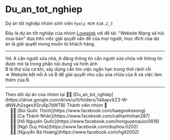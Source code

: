 # Du_an_tot_nghiep
Dự án tốt nghiệp nhóm sinh viên `Fpoly HCM K16.2_3`

Đây là dự án tốt nghiệp của nhóm [Lovepink](https://docs.google.com/spreadsheets/d/1FV4lpCWnHFhKl_m3EjMYPaxpE1Vp2O6c/edit#gid=445251934) với đề tài: "Website Mạng xã hội mua bán" dựa trên việc giải quyết vấn để của mọi người, mục đích của dự án là giải quyết mong muốn từ khách hàng.<hr/>
  Vd: A cần người sửa nhà, A đăng thông tin cần người sửa chữa với thông tin được mô tả trong phần nội dung và hình ảnh<br/>
  B là thợ sửa cơ khí, xây dựng cần tìm việc ngắn hạn trong thời rảnh rỗi<br/>
  => Website kết nối A và B để giải quyết nhu cầu sủa chữa của A và việc làm thêm của B.<br/>
<hr/>
Theo dõi dự án của nhóm tại 🏳‍🌈 [Du_an_tot_nghiep](https://drive.google.com/drive/u/0/folders/1d4apvXZ3-W-dNWJh2sgesXSru6p7bWTB)
Thành viên nhóm 🌠<br/>
&nbsp;&nbsp;&nbsp;&nbsp;👨‍🔬 [Bùi Quốc Thịnh](https://www.facebook.com/baegookseong)<br/>
&nbsp;&nbsp;&nbsp;&nbsp;👨‍🔬 [Ca Thành Nhân](https://www.facebook.com/cathanhnhan287)<br/>
&nbsp;&nbsp;&nbsp;&nbsp;👨‍🔬 [Hồ Nguyên Quốc](https://www.facebook.com/honguyenquoc0818)<br/>
&nbsp;&nbsp;&nbsp;&nbsp;👨‍🔬 [Ngô Duy Hòa](https://www.facebook.com/duyhoa.0202)<br/>
&nbsp;&nbsp;&nbsp;&nbsp;👨‍🔬 [Nguyễn Bá Hoàng](https://www.facebook.com/hgit2002)
